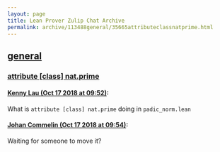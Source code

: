 ```yaml
---
layout: page
title: Lean Prover Zulip Chat Archive 
permalink: archive/113488general/35665attributeclassnatprime.html
---
```


## [general](index.html)
### [attribute [class] nat.prime](35665attributeclassnatprime.html)

#### [Kenny Lau (Oct 17 2018 at 09:52)](https://leanprover.zulipchat.com/#narrow/stream/113488-general/topic/attribute%20%5Bclass%5D%20nat.prime/near/135955991):
What is `attribute [class] nat.prime` doing in `padic_norm.lean`

#### [Johan Commelin (Oct 17 2018 at 09:54)](https://leanprover.zulipchat.com/#narrow/stream/113488-general/topic/attribute%20%5Bclass%5D%20nat.prime/near/135956065):
Waiting for someone to move it?

